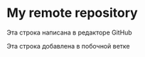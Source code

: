 # My remote repository 

Эта строка написана в редакторе GitHub

Эта строка добавлена в побочной ветке